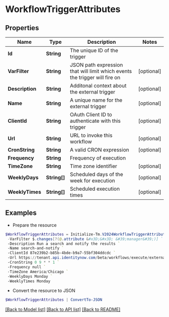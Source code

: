 # WorkflowTriggerAttributes
## Properties

Name | Type | Description | Notes
------------ | ------------- | ------------- | -------------
**Id** | **String** | The unique ID of the trigger | 
**VarFilter** | **String** | JSON path expression that will limit which events the trigger will fire on | [optional] 
**Description** | **String** | Additonal context about the external trigger | [optional] 
**Name** | **String** | A unique name for the external trigger | [optional] 
**ClientId** | **String** | OAuth Client ID to authenticate with this trigger | [optional] 
**Url** | **String** | URL to invoke this workflow | [optional] 
**CronString** | **String** | A valid CRON expression | [optional] 
**Frequency** | **String** | Frequency of execution | 
**TimeZone** | **String** | Time zone identifier | [optional] 
**WeeklyDays** | **String[]** | Scheduled days of the week for execution | [optional] 
**WeeklyTimes** | **String[]** | Scheduled execution times | [optional] 

## Examples

- Prepare the resource
```powershell
$WorkflowTriggerAttributes = Initialize-Tm.V2024WorkflowTriggerAttributes  -Id idn:identity-attributes-changed `
 -VarFilter $.changes[?(@.attribute &#x3D;&#x3D; &#39;manager&#39;)] `
 -Description Run a search and notify the results `
 -Name search-and-notify `
 -ClientId 87e239b2-b85b-4bde-b9a7-55bf304ddcdc `
 -Url https://tenant.api.identitynow.com/beta/workflows/execute/external/c79e0079-562c-4df5-aa73-60a9e25c916d `
 -CronString 0 9 * * 1 `
 -Frequency null `
 -TimeZone America/Chicago `
 -WeeklyDays Monday `
 -WeeklyTimes Monday
```

- Convert the resource to JSON
```powershell
$WorkflowTriggerAttributes | ConvertTo-JSON
```

[[Back to Model list]](../README.md#documentation-for-models) [[Back to API list]](../README.md#documentation-for-api-endpoints) [[Back to README]](../README.md)

